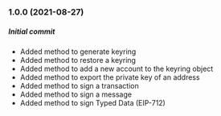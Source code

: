 ### 1.0.0 (2021-08-27)

##### Initial commit

* Added method to generate keyring
* Added method to restore a keyring
* Added method to add a new account to the keyring object
* Added method to export the private key of an address
* Added method to sign a transaction
* Added method to sign a message
* Added method to sign Typed Data (EIP-712)
